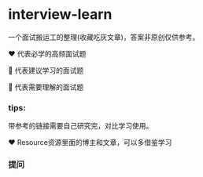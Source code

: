 # interview-learn

一个面试搬运工的整理(收藏吃灰文章)，答案非原创仅供参考。

❤️ 代表必学的高频面试题

🧡 代表建议学习的面试题

💚 代表需要理解的面试题

### tips:

带参考的链接需要自己研究完，对比学习使用。

❤️ Resource资源里面的博主和文章，可以多借鉴学习

### 提问
